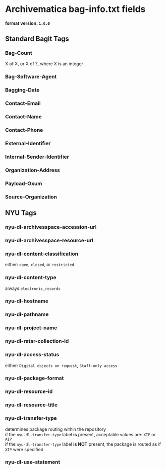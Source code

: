 # Archivematica bag-info.txt fields
#### format version: `1.0.0`

## Standard Bagit Tags
### Bag-Count
X of X, or X of ?, where X is an integer
### Bag-Software-Agent
### Bagging-Date
### Contact-Email
### Contact-Name
### Contact-Phone
### External-Identifier
### Internal-Sender-Identifier
### Organization-Address
### Payload-Oxum
### Source-Organization

## NYU Tags
### nyu-dl-archivesspace-accession-url
### nyu-dl-archivesspace-resource-url
### nyu-dl-content-classification
either: `open`, `closed`, or `restricted`
### nyu-dl-content-type	
always `electronic_records`
### nyu-dl-hostname
### nyu-dl-pathname
### nyu-dl-project-name
### nyu-dl-rstar-collection-id
### nyu-dl-access-status
either: `Digital objects on request`, `Staff-only access`
### nyu-dl-package-format
### nyu-dl-resource-id
### nyu-dl-resource-title
### nyu-dl-transfer-type
determines package routing within the repository  
if the `nyu-dl-transfer-type` label **is** present, acceptable values are: `XIP` or `AIP`   
if the `nyu-dl-transfer-type` label **is NOT** present, the package is routed as if `XIP` were specified  
### nyu-dl-use-statement

